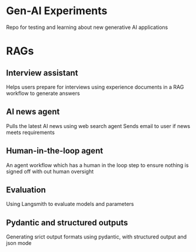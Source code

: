 # Gen-AI Experiments 
Repo for testing and learning about new generative AI applications

# RAGs
## Interview assistant
Helps users prepare for interviews using experience documents in a RAG workflow to generate answers

## AI news agent
Pulls the latest AI news using web search agent 
Sends email to user if news meets requirements

## Human-in-the-loop agent
An agent workflow which has a human in the loop step to ensure nothing is signed off with out human oversight

## Evaluation
Using Langsmith to evaluate models and parameters 

## Pydantic and structured outputs
Generating srict output formats using pydantic, with structured output and json mode
